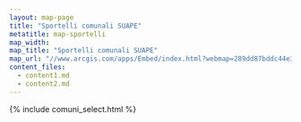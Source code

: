```yaml
---
layout: map-page
title: "Sportelli comunali SUAPE"
metatitle: map-sportelli
map_width: 
map_title: "Sportelli comunali SUAPE"
map_url: "//www.arcgis.com/apps/Embed/index.html?webmap=289dd87bddc44e31b40e082cec8513cc&extent=10.4036,42.1151,14.4603,43.9163&home=true&zoom=true&previewImage=false&scale=false&disable_scroll=true&theme=light"
content_files:
  - content1.md
  - content2.md
---
```


{% include comuni_select.html %}
